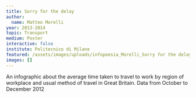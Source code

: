 ```yaml
---
title: Sorry for the delay
author:
  name: Matteo Morelli
year: 2013-2014
topic: Transport
medium: Poster
interactive: false
institute: Politecnico di Milano
featured: /assets/images/uploads/infopoesia_Morelli_Sorry for the delay.png
images: []
---
```

An infographic about the average time taken to travel to work by region of workplace and usual method of travel in Great Britain. Data from October to December 2012
